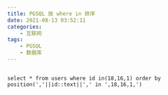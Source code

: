 ```yaml
---
title: PGSQL 按 where in 排序
date: 2021-08-13 03:52:11
categories:
    - 互联网
tags: 
    - PGSQL
    - 数据库
---
```


## 
`select * from users where id in(18,16,1) order by position(','||id::text||',' in ',18,16,1,')`